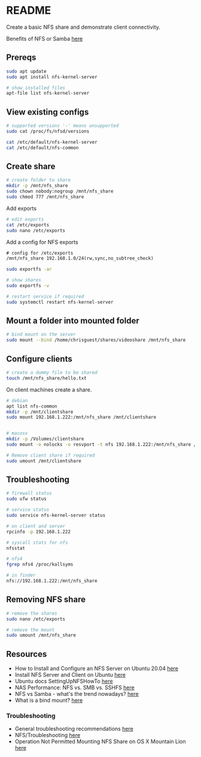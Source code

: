 # README

Create a basic NFS share and demonstrate client connectivity.

Benefits of NFS or Samba [here](https://askubuntu.com/questions/7117/which-to-use-nfs-or-samba)  

## Prereqs

```sh
sudo apt update
sudo apt install nfs-kernel-server

# show installed files
apt-file list nfs-kernel-server
```

## View existing configs

```sh
# supported versions '-' means unsupported
sudo cat /proc/fs/nfsd/versions

cat /etc/default/nfs-kernel-server
cat /etc/default/nfs-common
```

## Create share

```sh
# create folder to share
mkdir -p /mnt/nfs_share
sudo chown nobody:nogroup /mnt/nfs_share
sudo chmod 777 /mnt/nfs_share     
```

Add exports

```sh
# edit exports
cat /etc/exports
sudo nano /etc/exports
```

Add a config for NFS exports

```txt
# config for /etc/exports
/mnt/nfs_share 192.168.1.0/24(rw,sync,no_subtree_check)
```

```sh
sudo exportfs -ar

# show shares
sudo exportfs -v

# restart service if required
sudo systemctl restart nfs-kernel-server
```

## Mount a folder into mounted folder

```sh
# bind mount on the server
sudo mount --bind /home/chrisguest/shares/videoshare /mnt/nfs_share
```

## Configure clients

```sh
# create a dummy file to be shared
touch /mnt/nfs_share/hello.txt 
```

On client machines create a share.

```sh
# debian
apt list nfs-common 
mkdir -p /mnt/clientshare
sudo mount 192.168.1.222:/mnt/nfs_share /mnt/clientshare


# macosx
mkdir -p /Volumes/clientshare
sudo mount -o nolocks -o resvport -t nfs 192.168.1.222:/mnt/nfs_share /Volumes/clientshare

# Remove client share if required
sudo umount /mnt/clientshare 
```

## Troubleshooting

```sh
# firewall status
sudo ufw status  

# service status
sudo service nfs-kernel-server status

# on client and server
rpcinfo -p 192.168.1.222

# syscall stats for nfs
nfsstat

# nfs4 
fgrep nfs4 /proc/kallsyms      

# in finder
nfs://192.168.1.222:/mnt/nfs_share
```

## Removing NFS share

```sh
# remove the shares
sudo nano /etc/exports

# remove the mount 
sudo umount /mnt/nfs_share  
```

## Resources

* How to Install and Configure an NFS Server on Ubuntu 20.04 [here](https://linuxize.com/post/how-to-install-and-configure-an-nfs-server-on-ubuntu-20-04/)
* Install NFS Server and Client on Ubuntu [here](https://vitux.com/install-nfs-server-and-client-on-ubuntu/)
* Ubuntu docs SettingUpNFSHowTo [here](https://help.ubuntu.com/community/SettingUpNFSHowTo)
* NAS Performance: NFS vs. SMB vs. SSHFS [here](https://blog.ja-ke.tech/2019/08/27/nas-performance-sshfs-nfs-smb.html)
* NFS vs Samba - what's the trend nowadays? [here](https://www.reddit.com/r/linuxquestions/comments/b5ba8t/nfs_vs_samba_whats_the_trend_nowadays/
)
* What is a bind mount? [here](https://unix.stackexchange.com/questions/198590/what-is-a-bind-mount)

### Troubleshooting

* General troubleshooting recommendations [here](http://wiki.linux-nfs.org/wiki/index.php/General_troubleshooting_recommendations)
* NFS/Troubleshooting [here](https://wiki.archlinux.org/title/NFS/Troubleshooting)
* Operation Not Permitted Mounting NFS Share on OS X Mountain Lion [here](https://thornelabs.net/posts/operation-not-permitted-mounting-nfs-share-on-os-x-mountain-lion.html)



